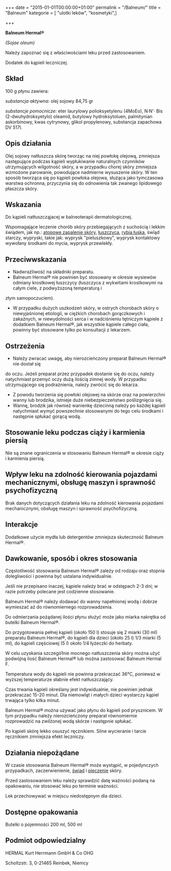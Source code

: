 +++
date = "2015-01-01T00:00:00+01:00"
permalink = "/Balneum/"
title = "Balneum"
kategorie = [ "ulotki leków", "kosmetyki",]

+++

**Balneum Hermal®**

*(Sojae oleum)*

Należy zapoznać się z właściwościami leku przed zastosowaniem.

Dodatek do kąpieli leczniczej.

Skład
-----

100 g płynu zawiera:

*substancja aktywna*: olej sojowy 84,75 gr

*substancje pomocnicze*: eter laurylowy polioksyetylenu (4MoEo), N·N'· Bis (2-dwuhydroksyetylo) oleamid, butylowy hydroksytoluen, palmitynian askorbinowy, kwas cytrynowy, glikol propylenowy, substancja zapachowa DV 517l.

Opis działania
--------------

Olej sojowy natłuszcza skórę tworząc na niej powłokę olejową, zmniejsza następujące podczas kąpieli wypłukiwanie naturalnych czynników utrzymujących wilgotność skóry, a w przypadku chorej skóry zmniejsza wzmożone parowanie, powodujące nadmierne wysuszenie skóry. W ten sposób tworząca się po kąpieli powłoka olejowa, służąca jako tymczasowa warstwa ochronna, przyczynia się do odnowienia tak zwanego lipidowego płaszcza skóry.

Wskazania
---------

Do kąpieli natłuszcząjacej w balneoterapii dermatologicznej.

Wspomagające leczenie chorób skóry przebiegających z suchością i lekkim świądem, jak np.: [atopowe zapalenie skóry](/atopedia/atopowe_zapalenie_skóry "wikilink"), [łuszczyca](/atopedia/łuszczyca "wikilink"), [rybia łuska](/atopedia/rybia_łuska "wikilink"), świąd starczy, wypryski, takie jak: wyprysk "pieluszkowy", wyprysk kontaktowy wywołany środkami do mycia, wyprysk przewlekły.

Przeciwwskazania
----------------

-   Nadwrażliwość na składniki preparatu.
-   Balneum Hermal® nie powinien być stosowany w okresie wysiewów odmiany krostkowej łuszczycy (łuszczyca z wykwitami krostkowymi na całym ciele, z podwyższoną temperaturą i

złym samopoczuciem).

-   W przypadku dużych uszkodzeń skóry, w ostrych chorobach skóry o niewyjaśnionej etiologii, w ciężkich chorobach gorączkowych i zakaźnych, w niewydolności serca i w nadciśnieniu tętniczym kąpiele z dodatkiem Balneum Hermal®, jak wszystkie kąpiele całego ciała, powinny być stosowane tylko po konsultacji z lekarzem.

Ostrzeżenia
-----------

-   Należy zwracać uwagę, aby nierozcieńczony preparat Balneum Hermal® nie dostał się

do oczu. Jeżeli preparat przez przypadek dostanie się do oczu, należy natychmiast przemyć oczy dużą ilością zimnej wody. W przypadku utrzymującego się podrażnienia, należy zwrócić się do lekarza.

-   Z powodu tworzenia się powłoki olejowej na skórze oraz na powierzchni wanny lub brodzika, istnieje duże niebezpieczeństwo poślizgnięcia się.
-   Wannę, brodzik jak również wanienkę dziecinną należy po każdej kąpieli natychmiast wymyć powszechnie stosowanymi do tego celu środkami i następnie spłukać gorącą wodą.

Stosowanie leku podczas ciąży i karmienia piersią
-------------------------------------------------

Nie są znane ograniczenia w stosowaniu Balneum Hermal® w okresie ciąży i karmienia piersią.

Wpływ leku na zdolność kierowania pojazdami mechanicznymi, obsługę maszyn i sprawność psychofizyczną
----------------------------------------------------------------------------------------------------

Brak danych dotyczących działania leku na zdolność kierowania pojazdami mechanicznymi, obsługę maszyn i sprawność psychofizyczną.

Interakcje
----------

Dodatkowe użycie mydła lub detergentów zmniejsza skuteczność Balneum Hermal®.

Dawkowanie, sposób i okres stosowania
-------------------------------------

Częstotliwość stosowania Balneum Hermal® zależy od rodzaju oraz stopnia dolegliwości i powinna być ustalana indywidualnie.

Jeśli nie przepisano inaczej, kąpiele należy brać w odstępach 2-3 dni; w razie potrzeby polecane jest codzienne stosowanie.

Balneum Hermal® należy dodawać do wanny napełnionej wodą i dobrze wymieszać aż do równomiernego rozprowadzenia.

Do odmierzania pożądanej ilości płynu służyć może jako miarka nakrętka od butelki Balneum Hermal®.

Do przygotowania pełnej kąpieli (około 150 l) stosuje się 2 miarki (30 ml) preparatu Balneum Hermal®, do kąpieli dla dzieci (około 25 l) 1/3 miarki (5 ml), do kąpieli częściowej (5 l) około 1/4 łyżeczki do herbaty.

W celu uzyskania szczegó1nie mocnego natłuszczenia skóry można użyć podwójną ilość Balneum Hermal® lub można zastosować Balneum Hermal F.

Temperatura wody do kąpieli nie powinna przekraczać 36°C, ponieważ w wyższej temperaturze słabnie efekt natłuszczający.

Czas trwania kąpieli określany jest indywidualnie, nie powinien jednak przekraczać 15-20 minut. Dla niemowląt i małych dzieci wystarczy kąpiel trwająca tylko kilka minut.

Balneum Hermal® można używać jako płynu do kąpieli pod prysznicem. W tym przypadku należy nierozcieńczony preparat równomiernie rozprowadzić na zwilżonej wodą skórze i następnie spłukać.

Po kąpieli skórę lekko osuszyć ręcznikiem. Silne wycieranie i tarcie ręcznikiem zmniejsza efekt leczniczy.

Działania niepożądane
---------------------

W czasie stosowania Balneum Hermal® może wystąpić, w pojedynczych przypadkach, zaczerwienienie, [świąd](/atopedia/świąd "wikilink") i [pieczenie](/atopedia/pieczenie "wikilink") skóry.

Przed zastosowaniem leku należy sprawdzić datę ważności podaną na opakowaniu, nie stosować leku po terminie ważności.

Lek przechowywać w miejscu niedostępnym dla dzieci.

Dostępne opakowania
-------------------

Butelki o pojemności 200 ml, 500 ml

Podmiot odpowiedzialny
----------------------

HERMAL Kurt Herrmann GmbH & Co OHG

Scholtzstr. 3, 0-21465 Reinbek, Niemcy
